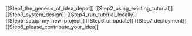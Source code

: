 [[Step1_the_genesis_of_idea_depot]]
[[Step2_using_existing_tutorial]]
[[Step3_system_design]]
[[Step4_run_tutorial_locally]]
[[Step5_setup_my_new_project]]
[[Step6_ui_update]]
[[Step7_deployment]]
[[Step8_please_contribute_your_idea]]